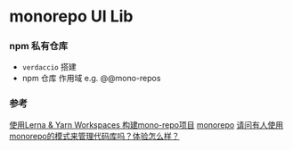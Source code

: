 # monorepo UI Lib

### npm 私有仓库

- `verdaccio` 搭建
- npm 仓库 作用域 e.g. @@mono-repos

### 参考

[使用Lerna & Yarn Workspaces 构建mono-repo项目](https://www.zhihu.com/search?hybrid_search_extra=%7B%22sourceType%22:%22article%22,%22sourceId%22:70782864%7D&hybrid_search_source=Entity&q=yarn%20workspace&search_source=Entity&type=content)
[monorepo](https://www.zhihu.com/search?hybrid_search_extra=%7B%22sourceType%22:%22article%22,%22sourceId%22:70782864%7D&hybrid_search_source=Entity&q=yarn%20workspace&search_source=Entity&type=content)
[请问有人使用monorepo的模式来管理代码库吗？体验怎么样？](https://www.zhihu.com/question/318476028/answer/1895685159)

